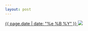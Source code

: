 ```yaml
---
layout: post
---
```


<p>
  <a href="/114">
    <time>{{ page.date | date: "%e %B %Y" }}</time>
    <img src="https://s3.amazonaws.com/life.aaronjgreenberg.com/114.jpg">
  </a>
  
</p>
